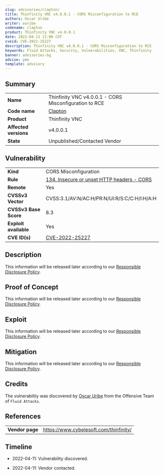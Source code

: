 ```yaml
---
slug: advisories/clapton/
title: Thinfinity VNC v4.0.0.1 - CORS Misconfiguration to RCE
authors: Oscar Uribe
writer: ouribe
codename: clapton
product: Thinfinity VNC v4.0.0.1
date: 2022-04-11 11:00 COT
cveid: CVE-2022-25227
description: Thinfinity VNC v4.0.0.1 - CORS Misconfiguration to RCE
keywords: Fluid Attacks, Security, Vulnerabilities, VNC, Thinfinity
banner: advisories-bg
advise: yes
template: advisory
---
```


## Summary

|                         |                                                            |
|-------------------------|------------------------------------------------------------|
| **Name**                | Thinfinity VNC v4.0.0.1 - CORS Misconfiguration to RCE     |
| **Code name**           | [Clapton](https://en.wikipedia.org/wiki/Eric_Clapton)      |
| **Product**             | Thinfinity VNC                                             |
| **Affected versions**   | v4.0.0.1                                                   |
| **State**               | Unpublished/Contacted Vendor                               |

## Vulnerability

|                       |                                                                  |
|-----------------------|------------------------------------------------------------------|
| **Kind**              | CORS Misconfiguration                                            |
| **Rule**              | [134. Insecure or unset HTTP headers - CORS](https://docs.fluidattacks.com/criteria/vulnerabilities/134)   |
| **Remote**            | Yes                                                              |
| **CVSSv3 Vector**     | CVSS:3.1/AV:N/AC:H/PR:N/UI:R/S:C/C:H/I:H/A:H                     |
| **CVSSv3 Base Score** | 8.3                                                              |
| **Exploit available** | Yes                                                              |
| **CVE ID(s)**         | [CVE-2022-25227](https://cve.mitre.org/cgi-bin/cvename.cgi?name=CVE-2022-25227)                                                    |

## Description

This information will be released later according to our
[Responsible Disclosure Policy](../policy/).

## Proof of Concept

This information will be released later according to our
[Responsible Disclosure Policy](../policy/).

## Exploit

This information will be released later according to our
[Responsible Disclosure Policy](../policy/).

## Mitigation

This information will be released later according to our
[Responsible Disclosure Policy](../policy/).

## Credits

The vulnerability was discovered by [Oscar
Uribe](https://co.linkedin.com/in/oscar-uribe-londo%C3%B1o-0b6534155) from the Offensive
Team of  `Fluid Attacks`.

## References

|                     |                                                                     |
|---------------------|---------------------------------------------------------------------|
| **Vendor page**     | <https://www.cybelesoft.com/thinfinity/>                            |

## Timeline

- 2022-04-11: Vulnerability discovered.

- 2022-04-11: Vendor contacted.